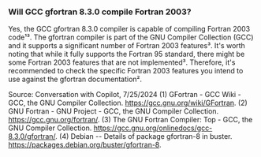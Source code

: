 ### Will GCC gfortran 8.3.0 compile Fortran 2003?

Yes, the GCC gfortran 8.3.0 compiler is capable of compiling Fortran 2003 code¹³. The gfortran compiler is part of the GNU Compiler Collection (GCC) and it supports a significant number of Fortran 2003 features³. It's worth noting that while it fully supports the Fortran 95 standard, there might be some Fortran 2003 features that are not implemented³. Therefore, it's recommended to check the specific Fortran 2003 features you intend to use against the gfortran documentation².

Source: Conversation with Copilot, 7/25/2024
(1) GFortran - GCC Wiki - GCC, the GNU Compiler Collection. https://gcc.gnu.org/wiki/GFortran.
(2) GNU Fortran - GNU Project - GCC, the GNU Compiler Collection. https://gcc.gnu.org/fortran/.
(3) The GNU Fortran Compiler: Top - GCC, the GNU Compiler Collection. https://gcc.gnu.org/onlinedocs/gcc-8.3.0/gfortran/.
(4) Debian -- Details of package gfortran-8 in buster. https://packages.debian.org/buster/gfortran-8.
